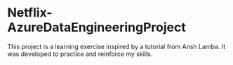 # Netflix-AzureDataEngineeringProject
This project is a learning exercise inspired by a tutorial from Ansh Lamba. It was developed to practice and reinforce my skills.
